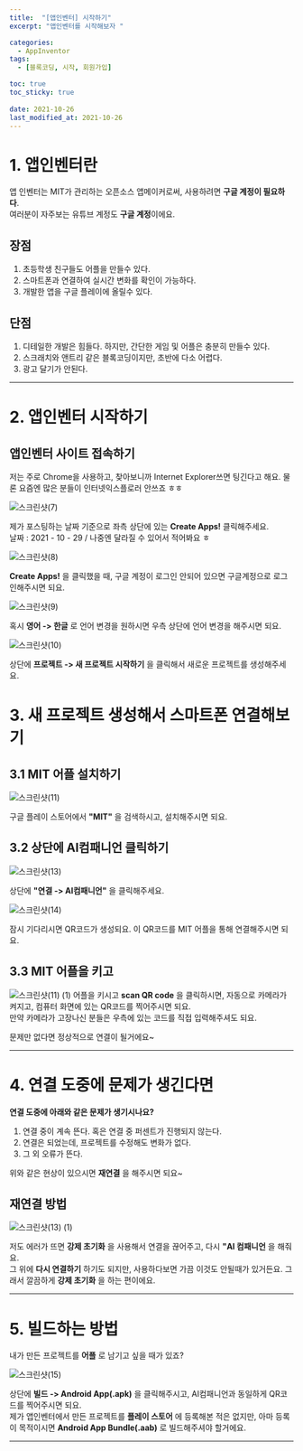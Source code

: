 ```yaml
---
title:  "[앱인벤터] 시작하기"
excerpt: "앱인벤터를 시작해보자 "

categories:
  - AppInventor
tags:
  - [블록코딩, 시작, 회원가입]

toc: true
toc_sticky: true
 
date: 2021-10-26
last_modified_at: 2021-10-26
---
```


# 1. 앱인벤터란
앱 인벤터는 MIT가 관리하는 오픈소스 앱메이커로써, 사용하려면 **구글 계정이 필요하다**.  
여러분이 자주보는 유튜브 계정도 **구글 계정**이에요.

## 장점
1. 초등학생 친구들도 어플을 만들수 있다.
2. 스마트폰과 연결하여 실시간 변화를 확인이 가능하다.
3. 개발한 앱을 구글 플레이에 올릴수 있다.

## 단점
1. 디테일한 개발은 힘들다. 하지만, 간단한 게임 및 어플은 충분히 만들수 있다.
2. 스크래치와 앤트리 같은 블록코딩이지만, 초반에 다소 어렵다.
3. 광고 달기가 안된다.

---

# 2. 앱인벤터 시작하기
## 앱인벤터 사이트 접속하기
저는 주로 Chrome을 사용하고, 찾아보니까 Internet Explorer쓰면 팅긴다고 해요. 물론 요즘엔 많은 분들이 인터넷익스플로러 안쓰죠 ㅎㅎ

![스크린샷(7)](https://user-images.githubusercontent.com/55564114/139380751-5d4bbbfe-19c1-48a7-8003-3957cb9f7517.png)
  
제가 포스팅하는 날짜 기준으로 좌측 상단에 있는 **Create Apps!** 클릭해주세요.  
날짜 : 2021 - 10 - 29 / 나중엔 달라질 수 있어서 적어봐요 ㅎ

![스크린샷(8)](https://user-images.githubusercontent.com/55564114/139381481-f73e0b64-83c2-468e-a230-7dade0ec9616.png)

**Create Apps!** 을 클릭했을 때, 구글 계정이 로그인 안되어 있으면 구글계정으로 로그인해주시면 되요.

![스크린샷(9)](https://user-images.githubusercontent.com/55564114/139393777-a1e34fde-e641-4462-846f-8c6d4ecf75ea.png)

  
혹시 **영어 -> 한글** 로 언어 변경을 원하시면 우측 상단에 언어 변경을 해주시면 되요.  

![스크린샷(10)](https://user-images.githubusercontent.com/55564114/139394368-5d6700d0-e646-4567-9a87-474f53333da7.png)
  
  상단에 **프로젝트 -> 새 프로젝트 시작하기** 을 클릭해서 새로운 프로젝트를 생성해주세요.  

  # 3. 새 프로젝트 생성해서 스마트폰 연결해보기 
## 3.1 MIT 어플 설치하기

![스크린샷(11)](https://user-images.githubusercontent.com/55564114/139395102-992e5c53-3a4a-4516-b2af-f94d0cf4082d.png)
  
  구글 플레이 스토어에서 **"MIT"** 을 검색하시고, 설치해주시면 되요. 

  ## 3.2 상단에 AI컴패니언 클릭하기

![스크린샷(13)](https://user-images.githubusercontent.com/55564114/139395778-a2e9ea01-238c-47c0-9496-06ae28861e07.png)

  상단에 **"연결 -> AI컴패니언"** 을 클릭해주세요.

  ![스크린샷(14)](https://user-images.githubusercontent.com/55564114/139396049-42e8c71c-253a-4425-8a47-46abab53b13b.png)

  잠시 기다리시면 QR코드가 생성되요. 이 QR코드를 MIT 어플을 통해 연결해주시면 되요.

  ## 3.3 MIT 어플을 키고 

  ![스크린샷(11) (1)](https://user-images.githubusercontent.com/55564114/139396281-353d6deb-8e20-4edc-ace4-f4df46282c55.png)
  어플을 키시고 **scan QR code** 을 클릭하시면, 자동으로 카메라가 켜지고, 컴퓨터 화면에 있는 QR코드를 찍어주시면 되요.   
  만약 카메라가 고장나신 분들은 우측에 있는 코드를 직접 입력해주셔도 되요. 

   문제만 없다면 정상적으로 연결이 될거에요~

   ---
   # 4. 연결 도중에 문제가 생긴다면

  **연결 도중에 아래와 같은 문제가 생기시나요?**
  1. 연결 중이 계속 뜬다. 혹은 연결 중 퍼센트가 진행되지 않는다. 
  2. 연결은 되었는데, 프로젝트를 수정해도 변화가 없다.
  3. 그 외 오류가 뜬다.

  위와 같은 현상이 있으시면 **재연결** 을 해주시면 되요~
  ## 재연결 방법
  ![스크린샷(13) (1)](https://user-images.githubusercontent.com/55564114/139397512-0fa78a3b-3757-4fa1-af48-84e1c79231eb.png)

  저도 에러가 뜨면 **강제 초기화** 을 사용해서 연결을 끊어주고, 다시 **"AI 컴패니언** 을 해줘요.   
  그 위에 **다시 연결하기** 하기도 되지만, 사용하다보면 가끔 이것도 안될때가 있거든요.  그래서 깔끔하게 **강제 초기화** 을 하는 편이에요.

---
# 5. 빌드하는 방법

내가 만든 프로젝트를 **어플** 로 남기고 싶을 때가 있죠?  

![스크린샷(15)](https://user-images.githubusercontent.com/55564114/139398270-2ac667f1-ea09-4d5b-8176-c27074d92ccb.png)

상단에 **빌드 -> Android App(.apk)** 을 클릭해주시고, AI컴패니언과 동일하게 QR코드를 찍어주시면 되요.   
제가 앱인벤터에서 만든 프로젝트를 **플레이 스토어** 에 등록해본 적은 없지만, 아마 등록이 목적이시면 **Android App Bundle(.aab)** 로 빌드해주셔야 할거에요.

---

    
